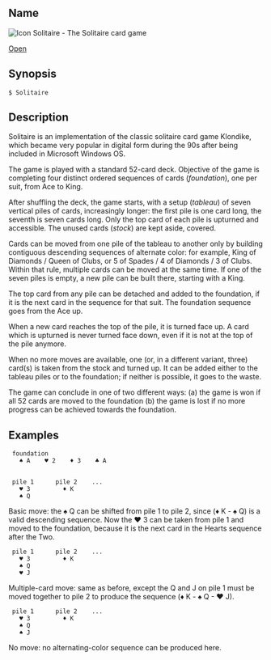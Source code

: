 ## Name

![Icon](/res/icons/16x16/app-solitaire.png) Solitaire - The Solitaire card game

[Open](file:///bin/Solitaire)

## Synopsis

```**sh
$ Solitaire
```

## Description

Solitaire is an implementation of the classic solitaire card game Klondike, which became very popular in digital form during the 90s after being included in Microsoft Windows OS.

The game is played with a standard 52-card deck. Objective of the game is completing four distinct ordered sequences of cards (*foundation*), one per suit, from Ace to King. 

After shuffling the deck, the game starts, with a setup (*tableau*) of seven vertical piles of cards, increasingly longer: the first pile is one card long, the seventh is seven cards long. Only the top card of each pile is upturned and accessible. The unused cards (*stock*) are kept aside, covered. 

Cards can be moved from one pile of the tableau to another only by building contiguous descending sequences of alternate color: for example, King of Diamonds / Queen of Clubs, or 5 of Spades / 4 of Diamonds / 3 of Clubs. Within that rule, multiple cards can be moved at the same time. If one of the seven piles is empty, a new pile can be built there, starting with a King.

The top card from any pile can be detached and added to the foundation, if it is the next card in the sequence for that suit. The foundation sequence goes from the Ace up.

When a new card reaches the top of the pile, it is turned face up. A card which is upturned is never turned face down, even if it is not at the top of the pile anymore.

When no more moves are available, one (or, in a different variant, three) card(s) is taken from the stock and turned up. It can be added either to the tableau piles or to the foundation; if neither is possible, it goes to the waste. 

The game can conclude in one of two different ways: (a) the game is won if all 52 cards are moved to the foundation (b) the game is lost if no more progress can be achieved towards the foundation.


## Examples

     foundation
       ♠ A    ♥ 2    ♦ 3    ♣ A


     pile 1      pile 2    ...
       ♥ 3         ♦ K
       ♠ Q

Basic move: the ♠ Q can be shifted from pile 1 to pile 2, since (♦ K - ♠ Q) is a valid descending sequence. Now the ♥ 3 can be taken from pile 1 and moved to the foundation, because it is the next card in the Hearts sequence after the Two.


     pile 1      pile 2    ...
       ♥ 3         ♦ K
       ♠ Q
       ♥ J

Multiple-card move: same as before, except the Q and J on pile 1 must be moved together to pile 2 to produce the sequence  (♦ K - ♠ Q - ♥ J).


     pile 1      pile 2    ...
       ♥ 3         ♦ K
       ♠ Q
       ♠ J

No move: no alternating-color sequence can be produced here.
